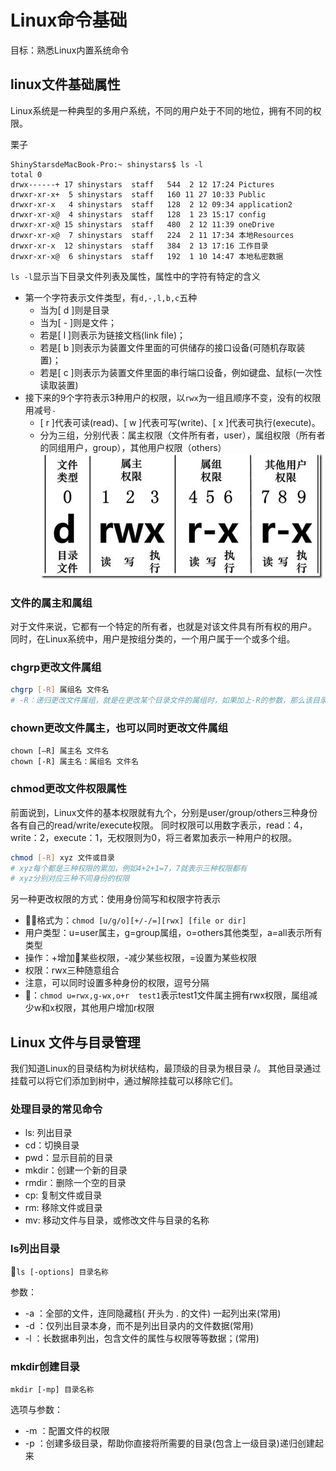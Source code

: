 # Linux命令基础
目标：熟悉Linux内置系统命令

## linux文件基础属性
Linux系统是一种典型的多用户系统，不同的用户处于不同的地位，拥有不同的权限。

栗子
```
ShinyStarsdeMacBook-Pro:~ shinystars$ ls -l
total 0
drwx------+ 17 shinystars  staff   544  2 12 17:24 Pictures
drwxr-xr-x+  5 shinystars  staff   160 11 27 10:33 Public
drwxr-xr-x   4 shinystars  staff   128  2 12 09:34 application2
drwxr-xr-x@  4 shinystars  staff   128  1 23 15:17 config
drwxr-xr-x@ 15 shinystars  staff   480  2 12 11:39 oneDrive
drwxr-xr-x@  7 shinystars  staff   224  2 11 17:34 本地Resources
drwxr-xr-x  12 shinystars  staff   384  2 13 17:16 工作目录
drwxr-xr-x@  6 shinystars  staff   192  1 10 14:47 本地私密数据
```

`ls -l`显示当下目录文件列表及属性，属性中的字符有特定的含义
- 第一个字符表示文件类型，有`d,-,l,b,c`五种
  - 当为[ d ]则是目录
  - 当为[ - ]则是文件；
  - 若是[ l ]则表示为链接文档(link file)；
  - 若是[ b ]则表示为装置文件里面的可供储存的接口设备(可随机存取装置)；
  - 若是[ c ]则表示为装置文件里面的串行端口设备，例如键盘、鼠标(一次性读取装置)
- 接下来的9个字符表示3种用户的权限，以`rwx`为一组且顺序不变，没有的权限用减号`-`
  - [ r ]代表可读(read)、[ w ]代表可写(write)、[ x ]代表可执行(execute)。
  - 分为三组，分别代表：属主权限（文件所有者，user），属组权限（所有者的同组用户，group），其他用户权限（others）
  ![文件权限](../assets/linux-file-prop.png)

### 文件的属主和属组
对于文件来说，它都有一个特定的所有者，也就是对该文件具有所有权的用户。
同时，在Linux系统中，用户是按组分类的，一个用户属于一个或多个组。

### chgrp更改文件属组
```sh
chgrp [-R] 属组名 文件名
# -R：递归更改文件属组，就是在更改某个目录文件的属组时，如果加上-R的参数，那么该目录下的所有文件的属组都会更改。
```
### chown更改文件属主，也可以同时更改文件属组
```
chown [–R] 属主名 文件名
chown [-R] 属主名：属组名 文件名
```

### chmod更改文件权限属性
前面说到，Linux文件的基本权限就有九个，分别是user/group/others三种身份各有自己的read/write/execute权限。
同时权限可以用数字表示，read：4，write：2，execute：1，无权限则为0，将三者累加表示一种用户的权限。
```sh
chmod [-R] xyz 文件或目录
# xyz每个都是三种权限的累加，例如4+2+1=7，7就表示三种权限都有
# xyz分别对应三种不同身份的权限
```

另一种更改权限的方式：使用身份简写和权限字符表示
- 格式为：`chmod [u/g/o][+/-/=][rwx] [file or dir]`
- 用户类型：u=user属主，g=group属组，o=others其他类型，a=all表示所有类型
- 操作：+增加某些权限，-减少某些权限，=设置为某些权限
- 权限：rwx三种随意组合
- 注意，可以同时设置多种身份的权限，逗号分隔
- 🌰：`chmod u=rwx,g-wx,o+r  test1`表示test1文件属主拥有rwx权限，属组减少w和x权限，其他用户增加r权限

## Linux 文件与目录管理
我们知道Linux的目录结构为树状结构，最顶级的目录为根目录 /。
其他目录通过挂载可以将它们添加到树中，通过解除挂载可以移除它们。

### 处理目录的常见命令
- ls: 列出目录
- cd：切换目录
- pwd：显示目前的目录
- mkdir：创建一个新的目录
- rmdir：删除一个空的目录
- cp: 复制文件或目录
- rm: 移除文件或目录
- mv: 移动文件与目录，或修改文件与目录的名称

### ls列出目录
`ls [-options] 目录名称`

参数：
- -a ：全部的文件，连同隐藏档( 开头为 . 的文件) 一起列出来(常用)
- -d ：仅列出目录本身，而不是列出目录内的文件数据(常用)
- -l ：长数据串列出，包含文件的属性与权限等等数据；(常用)
### mkdir创建目录
`mkdir [-mp] 目录名称`

选项与参数：
- -m ：配置文件的权限
- -p ：创建多级目录，帮助你直接将所需要的目录(包含上一级目录)递归创建起来